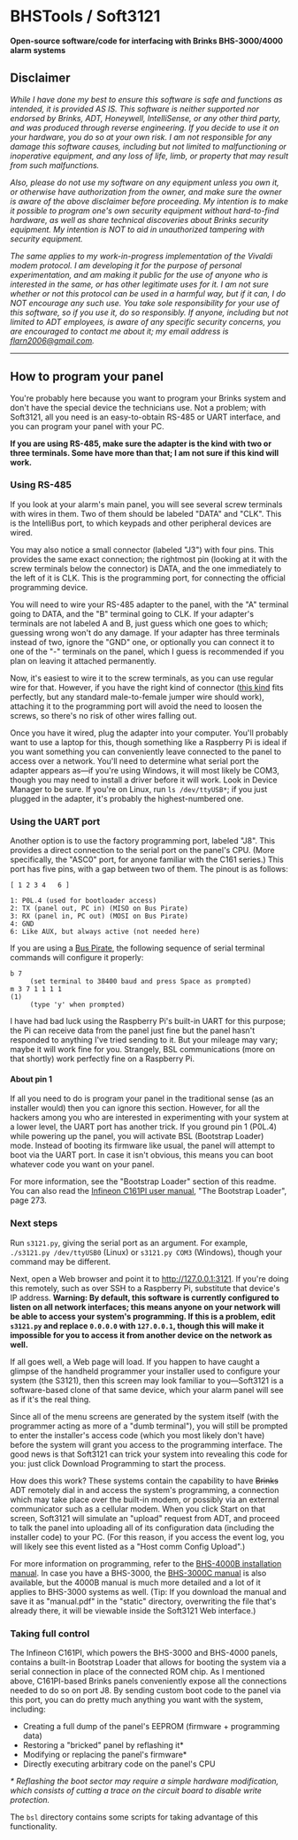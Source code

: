 # BHSTools / Soft3121

**Open-source software/code for interfacing with Brinks BHS-3000/4000 alarm systems**

## Disclaimer

*While I have done my best to ensure this software is safe and functions as intended, it is provided AS IS. This software is neither supported nor endorsed by Brinks, ADT, Honeywell, IntelliSense, or any other third party, and was produced through reverse engineering. If you decide to use it on your hardware, you do so at your own risk. I am not responsible for any damage this software causes, including but not limited to malfunctioning or inoperative equipment, and any loss of life, limb, or property that may result from such malfunctions.*

*Also, please do not use my software on any equipment unless you own it, or otherwise have authorization from the owner, and make sure the owner is aware of the above disclaimer before proceeding. My intention is to make it possible to program one's own security equipment without hard-to-find hardware, as well as share technical discoveries about Brinks security equipment. My intention is NOT to aid in unauthorized tampering with security equipment.*

*The same applies to my work-in-progress implementation of the Vivaldi modem protocol. I am developing it for the purpose of personal experimentation, and am making it public for the use of anyone who is interested in the same, or has other legitimate uses for it. I am not sure whether or not this protocol can be used in a harmful way, but if it can, I do NOT encourage any such use. You take sole responsibility for your use of this software, so if you use it, do so responsibly. If anyone, including but not limited to ADT employees, is aware of any specific security concerns, you are encouraged to contact me about it; my email address is flarn2006@gmail.com.*

----

## How to program your panel

You're probably here because you want to program your Brinks system and don't have the special device the technicians use. Not a problem; with Soft3121, all you need is an easy-to-obtain RS-485 or UART interface, and you can program your panel with your PC.

**If you are using RS-485, make sure the adapter is the kind with two or three terminals. Some have more than that; I am not sure if this kind will work.**

### Using RS-485

If you look at your alarm's main panel, you will see several screw terminals with wires in them. Two of them should be labeled "DATA" and "CLK". This is the IntelliBus port, to which keypads and other peripheral devices are wired.

You may also notice a small connector (labeled "J3") with four pins. This provides the same exact connection; the rightmost pin (looking at it with the screw terminals below the connector) is DATA, and the one immediately to the left of it is CLK. This is the programming port, for connecting the official programming device.

You will need to wire your RS-485 adapter to the panel, with the "A" terminal going to DATA, and the "B" terminal going to CLK. If your adapter's terminals are not labeled A and B, just guess which one goes to which; guessing wrong won't do any damage. If your adapter has three terminals instead of two, ignore the "GND" one, or optionally you can connect it to one of the "-" terminals on the panel, which I guess is recommended if you plan on leaving it attached permanently.

Now, it's easiest to wire it to the screw terminals, as you can use regular wire for that. However, if you have the right kind of connector ([this kind](https://www.allelectronics.com/item/con-244/4-pin-connector-w/header-0.10/1.html) fits perfectly, but any standard male-to-female jumper wire should work), attaching it to the programming port will avoid the need to loosen the screws, so there's no risk of other wires falling out.

Once you have it wired, plug the adapter into your computer. You'll probably want to use a laptop for this, though something like a Raspberry Pi is ideal if you want something you can conveniently leave connected to the panel to access over a network. You'll need to determine what serial port the adapter appears as—if you're using Windows, it will most likely be COM3, though you may need to install a driver before it will work. Look in Device Manager to be sure. If you're on Linux, run `ls /dev/ttyUSB*`; if you just plugged in the adapter, it's probably the highest-numbered one.

### Using the UART port

Another option is to use the factory programming port, labeled "J8". This provides a direct connection to the serial port on the panel's CPU. (More specifically, the "ASC0" port, for anyone familiar with the C161 series.) This port has five pins, with a gap between two of them. The pinout is as follows:

    [ 1 2 3 4   6 ]

	1: P0L.4 (used for bootloader access)
	2: TX (panel out, PC in) (MISO on Bus Pirate)
	3: RX (panel in, PC out) (MOSI on Bus Pirate)
	4: GND
	6: Like AUX, but always active (not needed here)

If you are using a [Bus Pirate](http://dangerousprototypes.com/docs/Bus_Pirate), the following sequence of serial terminal commands will configure it properly:

	b 7
	     (set terminal to 38400 baud and press Space as prompted)
    m 3 7 1 1 1 1
	(1)
	     (type 'y' when prompted)

I have had bad luck using the Raspberry Pi's built-in UART for this purpose; the Pi can receive data from the panel just fine but the panel hasn't responded to anything I've tried sending to it. But your mileage may vary; maybe it will work fine for you. Strangely, BSL communications (more on that shortly) work perfectly fine on a Raspberry Pi.

#### About pin 1

If all you need to do is program your panel in the traditional sense (as an installer would) then you can ignore this section. However, for all the hackers among you who are interested in experimenting with your system at a lower level, the UART port has another trick. If you ground pin 1 (P0L.4) while powering up the panel, you will activate BSL (Bootstrap Loader) mode. Instead of booting its firmware like usual, the panel will attempt to boot via the UART port. In case it isn't obvious, this means you can boot whatever code you want on your panel.

For more information, see the "Bootstrap Loader" section of this readme. You can also read the [Infineon C161PI user manual](http://www.keil.com/dd/docs/datashts/infineon/c161pi_um.pdf), "The Bootstrap Loader", page 273.

### Next steps

Run `s3121.py`, giving the serial port as an argument. For example, `./s3121.py /dev/ttyUSB0` (Linux) or `s3121.py COM3` (Windows), though your command may be different.

Next, open a Web browser and point it to http://127.0.0.1:3121. If you're doing this remotely, such as over SSH to a Raspberry Pi, substitute that device's IP address. **Warning: By default, this software is currently configured to listen on all network interfaces; this means anyone on your network will be able to access your system's programming. If this is a problem, edit `s3121.py` and replace `0.0.0.0` with `127.0.0.1`, though this will make it impossible for you to access it from another device on the network as well.**

If all goes well, a Web page will load. If you happen to have caught a glimpse of the handheld programmer your installer used to configure your system (the S3121), then this screen may look familiar to you—Soft3121 is a software-based clone of that same device, which your alarm panel will see as if it's the real thing.

Since all of the menu screens are generated by the system itself (with the programmer acting as more of a "dumb terminal"), you will still be prompted to enter the installer's access code (which you most likely don't have) before the system will grant you access to the programming interface. The good news is that Soft3121 can trick your system into revealing this code for you: just click Download Programming to start the process.

How does this work? These systems contain the capability to have ~~Brinks~~ ADT remotely dial in and access the system's programming, a connection which may take place over the built-in modem, or possibly via an external communicator such as a cellular modem. When you click Start on that screen, Soft3121 will simulate an "upload" request from ADT, and proceed to talk the panel into uploading all of its configuration data (including the installer code) to your PC. (For this reason, if you access the event log, you will likely see this event listed as a "Host comm Config Upload".)

For more information on programming, refer to the [BHS-4000B installation manual](http://alpha.adt.com/content/dam/sop/sop/Product%20Knowledge/PanelPDFs/Install_Programming_Manual_4000B.pdf). In case you have a BHS-3000, the [BHS-3000C manual](https://archive.org/stream/bhsmanuals/BHS-3000C%20Installation%20%26%20Programming%20Manual#mode/2up) is also available, but the 4000B manual is much more detailed and a lot of it applies to BHS-3000 systems as well. (Tip: If you download the manual and save it as "manual.pdf" in the "static" directory, overwriting the file that's already there, it will be viewable inside the Soft3121 Web interface.)

### Taking full control

The Infineon C161PI, which powers the BHS-3000 and BHS-4000 panels, contains a built-in Bootstrap Loader that allows for booting the system via a serial connection in place of the connected ROM chip. As I mentioned above, C161PI-based Brinks panels conveniently expose all the connections needed to do so on port J8. By sending custom boot code to the panel via this port, you can do pretty much anything you want with the system, including:

* Creating a full dump of the panel's EEPROM (firmware + programming data)
* Restoring a "bricked" panel by reflashing it*
* Modifying or replacing the panel's firmware*
* Directly executing arbitrary code on the panel's CPU

*\* Reflashing the boot sector may require a simple hardware modification, which consists of cutting a trace on the circuit board to disable write protection.*

The `bsl` directory contains some scripts for taking advantage of this functionality.
